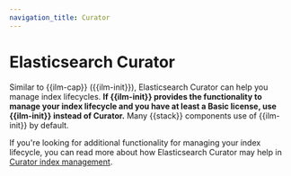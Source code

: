 ```yaml
---
navigation_title: Curator
---
```


# Elasticsearch Curator

Similar to {{ilm-cap}} ({{ilm-init}}), Elasticsearch Curator can help you manage index lifecycles. **If {{ilm-init}} provides the functionality to manage your index lifecycle and you have at least a Basic license, use {{ilm-init}} instead of Curator.** Many {{stack}} components use of {{ilm-init}} by default.

If you're looking for additional functionality for managing your index lifecycle, you can read more about how Elasticsearch Curator may help in [Curator index management](https://www.elastic.co/guide/en/elasticsearch/client/curator/current/index.html).
